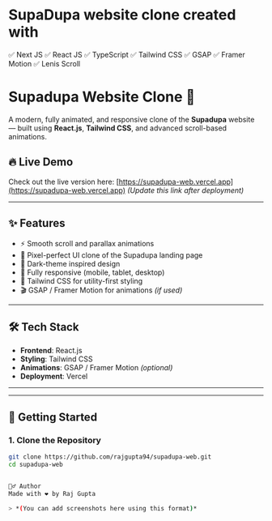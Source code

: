 # SupaDupa website clone created with

✅ Next JS
✅ React JS
✅ TypeScript
✅ Tailwind CSS
✅ GSAP
✅ Framer Motion
✅ Lenis Scroll

# Supadupa Website Clone 🚀

A modern, fully animated, and responsive clone of the **Supadupa** website — built using **React.js**, **Tailwind CSS**, and advanced scroll-based animations.

## 🔥 Live Demo

Check out the live version here: [https://supadupa-web.vercel.app](https://supadupa-web.vercel.app) *(Update this link after deployment)*

---

## ✨ Features

- ⚡ Smooth scroll and parallax animations
- 🎯 Pixel-perfect UI clone of the Supadupa landing page
- 🌙 Dark-theme inspired design
- 📱 Fully responsive (mobile, tablet, desktop)
- 💅 Tailwind CSS for utility-first styling
- 🎬 GSAP / Framer Motion for animations *(if used)*

---

## 🛠️ Tech Stack

- **Frontend**: React.js
- **Styling**: Tailwind CSS
- **Animations**: GSAP / Framer Motion *(optional)*
- **Deployment**: Vercel

---


---

## 🚀 Getting Started

### 1. Clone the Repository

```bash
git clone https://github.com/rajgupta94/supadupa-web.git
cd supadupa-web


🙋‍♂️ Author
Made with ❤️ by Raj Gupta

> *(You can add screenshots here using this format)*

